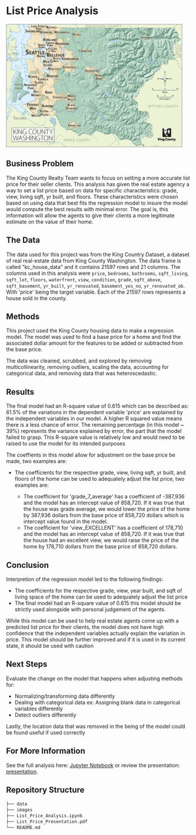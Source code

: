 # List Price Analysis

![map](/images/KC_simplemap_Oct2013.jpg)

## Business Problem

The King County Realty Team wants to focus on setting a more accurate list price for their seller clients. This analysis has given the real estate agency a way to set a list price based on data for specific characteristics: grade, view, living sqft, yr built, and floors. These characteristics were chosen based on using data that best fits the regression model to insure the model would compute the best results with minimal error. The goal is, this information will allow the agents to give their clients a more legitimate estimate on the value of their home.

## The Data

The data used for this project was from the King Country Dataset, a dataset of real real-estate data from King County Washington. The data frame is called "kc_house_data" and it contains 21597 rows and 21 columns. The columns used in this analysis were `price`, `bedrooms`, `bathrooms`, `sqft_living`, `sqft_lot`, `floors`, `waterfront`, `view`, `condition`, `grade`, `sqft_above`, `sqft_basement`, `yr_built`, `yr_renovated`, `basement_yes_no`, `yr_renovated_ob`. With 'price' being the target variable. Each of the 21597 rows represents a house sold in the county.

## Methods

This project used the King County housing data to make a regression model. The model was used to find a base price for a home and find the associated dollar amount for the features to be added or subtracted from the base price. 

The data was cleaned, scrubbed, and explored by removing multicollinearity, removing outliers, scaling the data, accounting for categorical data, and removing data that was heteroscedastic. 
 

## Results

The final model had an R-square value of 0.615 which can be described as: 61.5% of the variations in the dependent variable 'price' are explained by the independent variables in our model. A higher R squared value means there is a less chance of error. The remaining percentage (in this model ~ 39%) represents the variance explained by error, the part that the model failed to grasp. This R-square value is relatively low and would need to be raised to use the model for its intended purposes

The coeffients in this model allow for adjustment on the base price be made, two examples are:
    
- The coefficients for the respective grade, view, living sqft, yr built, and floors of the home can be used to adequately adjust the list price, two examples are:
    
   -  The coefficient for 'grade_7_average' has a coefficient of -387,936 and the model has an intercept value of 858,720. If it was true that the house was grade average, we would lower the price of the home by 387,936 dollars from the base price of 858,720 dollars which is intercept value found in the model. 
    -  The coefficient for 'view_EXCELLENT' has a coefficient of 178,710 and the model has an intercept value of 858,720. If it was true that the house had an excellent view, we would raise the price of the home by 178,710 dollars from the base price of 858,720 dollars.

## Conclusion

Interpretion of the regression model led to the following findings:
    
- The coefficients for the respective grade, view, year built, and sqft of living space of the home can be used to adequately adjust the list price
- The final model had an R-square value of 0.615 this model should be strictly used alongside with personal judgement of the agents.

While this model can be used to help real estate agents come up with a predicted list price for their clients, the model does not have high confidence that the independent variables actually explain the variation in price. This model should be further improved and if it is used in its current state, it should be used with caution 

## Next Steps

Evaluate the change on the model that happens when adjusting methods for:
- Normalizing/transforming data differently 
- Dealing with categorical data ex: Assigning blank data in categorical variables differently
- Detect outliers differently

Lastly, the location data that was removed in the being of the model could be found useful if used correctly 

## For More Information

See the full analysis here: [Jupyter Notebook](./List_Price_Analysis.ipynb) or review the presentation: [presentation](./List_Price_Presentation.pdf).

## Repository Structure

```
├── data
├── images
├── List_Price_Analysis.ipynb
├── List_Price_Presentation.pdf
└── README.md
```


